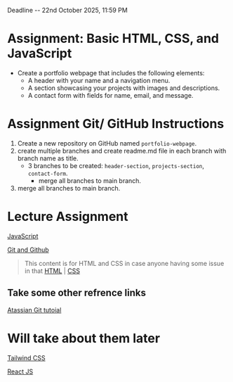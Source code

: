 Deadline -- 22nd October 2025, 11:59 PM

# Assignment: Basic HTML, CSS, and JavaScript

- Create a portfolio webpage that includes the following elements:
  - A header with your name and a navigation menu.
  - A section showcasing your projects with images and descriptions.
  - A contact form with fields for name, email, and message.

# Assignment Git/ GitHub Instructions

1. Create a new repository on GitHub named `portfolio-webpage`.
2. create multiple branches and create readme.md file in each branch with branch name as title.
   - 3 branches to be created: `header-section`, `projects-section`, `contact-form`.
     - merge all branches to main branch.
3. merge all branches to main branch.

# Lecture Assignment

[JavaScript](https://www.youtube.com/watch?v=EerdGm-ehJQ&pp=ygUZanMgdHV0b3JpYWwgZm9yIGJlZ2lubmVycw%3D%3D)

[Git and Github](https://www.youtube.com/watch?v=zTjRZNkhiEU&pp=ygUaZ2l0IHR1dG9yaWFsIGZvciBiZWdpbm5lcnM%3D)

> This content is for HTML and CSS in case anyone having some issue in that
> [HTML](https://www.youtube.com/watch?v=UB1O30fR-EE&pp=ygUZaHRtbCB0dXRvcmlhbCBmb3IgYmVnaW5uZXJz) |
> [CSS](https://www.youtube.com/watch?v=1Rs2ND1ryYc&pp=ygUYY3NzIHR1dG9yaWFsIGZvciBiZWdpbm5lcnM%3D)

## Take some other refrence links

[Atassian Git tutoial](https://www.atlassian.com/git/glossary#commands)

# Will take about them later

[Tailwind CSS](https://www.youtube.com/watch?v=6biMWgD6_JY&pp=ygUMdGFpbHdpbmQgY3Nz)

[React JS](https://www.youtube.com/watch?v=TtPXvEcE11E&pp=ygUUcmVhY3QganMgZnVsbCBjb3Vyc2U%3D)
